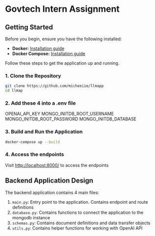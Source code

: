 # Govtech Intern Assignment

## Getting Started

Before you begin, ensure you have the following installed:

- **Docker:** [Installation guide](https://docs.docker.com/get-docker/)
- **Docker Compose:** [Installation guide](https://docs.docker.com/compose/install/)


Follow these steps to get the  application up and running.

### 1. Clone the Repository

```bash
git clone https://github.com/micheeiie/llmapp
cd llmap
```
### 2. Add these 4 into a .env file

OPENAI_API_KEY
MONGO_INITDB_ROOT_USERNAME
MONGO_INITDB_ROOT_PASSWORD
MONGO_INITDB_DATABASE

### 3. Build and Run the Application

```bash
docker-compose up --build
```

### 4. Access the endpoints

Visit [http://localhost:8000/](http://localhost:8000/) to access the endpoints

## Backend Application Design

The backend application contains 4 main files:
1. `main.py`: Entry point to the application. Contains endpoint and route definitions
2. `database.py`: Contains functions to connect the application to the mongodb instance 
3. `schemas.py`: Contains document definitions and data transfer objects
4. `utils.py`: Contains helper functions for working with OpenAI API
